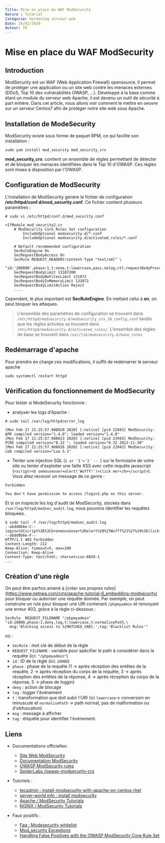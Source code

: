 ```yaml
---
Title: Mise en place du WAF ModSecurity
Nature : Tutorial
Catégorie: Hardening serveur web
Date: 16/02/2020
Auteur: TK
---
```


# Mise en place du WAF ModSecurity


## Introduction
ModSecurity est un WAF (Web Application Firewall) opensource. Il permet de protéger une application ou un site web contre les menaces externes (DDoS, Top 10 des vulnérabilités OWASP, ...). Développé à la base comme étant un module du serveur web Apache, il est devenu un outil de sécurité à part entière. Dans cet article, nous allons voir comment le mettre en oeuvre sur un serveur Centos7 afin de protéger notre site web sous Apache.

## Installation de ModeSecurity
ModSecurity existe sous forme de paquet RPM, ce qui facilite son installation :
```
sudo yum install mod_security mod_security_crs
```
**mod_security_crs**: contient un ensemble de règles permettant de détecter et de bloquer les menaces identifiées dans le Top 10 d'OWASP. Ces règles sont mises à disposition par l'OWASP.

## Configuration de ModSecurity
L'installation de ModSecurity génère le fichier de configuration  **/etc/httpd/conf.d/mod_security.conf**. Ce fichier contient plusieurs paramètres :
```
# sudo vi /etc/httpd/conf.d/mod_security.conf

<IfModule mod_security2.c>
    # ModSecurity Core Rules Set configuration
        IncludeOptional modsecurity.d/*.conf
        IncludeOptional modsecurity.d/activated_rules/*.conf

    # Default recommended configuration
    SecRuleEngine On
    SecRequestBodyAccess On
    SecRule REQUEST_HEADERS:Content-Type "text/xml" \
         "id:'200000',phase:1,t:none,t:lowercase,pass,nolog,ctl:requestBodyProcessor=XML"
    SecRequestBodyLimit 13107200
    SecRequestBodyNoFilesLimit 131072
    SecRequestBodyInMemoryLimit 131072
    SecRequestBodyLimitAction Reject
    ....
```

Cependant, le plus important est **SecRuleEngine**. En mettant celui à **on**, on peut bloquer les attaques.
> L'ensemble des paramètres de configuration se trouvent dans `/etc/httpd/modsecurity.d/modsecurity_crs_10_config.conf`
> tandis que les règles activées se trouvent dans `/etc/httpd/modsecurity.d/activated_rules/`.
> L'ensemble des règles de base se trouvent dans `/usr/lib/modsecurity.d/base_rules`

## Redémarrage d'apache
Pour prendre en charge ces modifications, il suffit de redémarrer le serveur apache
```
sudo systemctl restart httpd
```

## Vérification du fonctionnement de ModSecurity
Pour tester si ModeSecurity fonctionne :
- analyser les logs d'Apache :
```
# sudo tail /var/log/httpd/error_log

[Mon Feb 17 21:25:57.988920 2020] [:notice] [pid 22943] ModSecurity: APR compiled version="1.4.8"; loaded version="1.4.8"
[Mon Feb 17 21:25:57.988923 2020] [:notice] [pid 22943] ModSecurity: PCRE compiled version="8.32 "; loaded version="8.32 2012-11-30"
[Mon Feb 17 21:25:57.988926 2020] [:notice] [pid 22943] ModSecurity: LUA compiled version="Lua 5.1"
```
- Tenter une injection SQL (`1 or '1'='1' -- `) sur le formulaire de votre site ou tenter d'exploiter une faille XSS avec cette requête javascript (`<script><b onmouseover=alert('Wufff!')>click me!</b></script>`). Vous allez recevoir un message de ce genre :
```
Forbidden

You don't have permission to access /login2.php on this server.
```

Et si on inspecte les log d'audit de ModSecurity, stockés dans `/var/log/httpd/modsec_audit.log`, nous pouvons identifier les requêtes bloquées.
```
$ sudo tail -f /var/log/httpd/modsec_audit.log
--abdd0b6e-C--
login=%3Cscript%3E%3Cb+onmouseover%3Dalert%28%27Wufff%21%27%29%3Eclick+me%21%3C%2Fb%3E%3C%2Fscript%3E&mdp=bonjour&connexion=
--abdd0b6e-F--
HTTP/1.1 403 Forbidden
Content-Length: 212
Keep-Alive: timeout=5, max=100
Connection: Keep-Alive
Content-Type: text/html; charset=iso-8859-1
...
```

## Création d'une règle
On peut être parfois amené à [créer ses propres rules](https://www.netnea.com/cms/apache-tutorial-6_embedding-modsecurity/ pour bloquer ou autoriser une requête donnée. Par exemple, on peut construire un rule pour bloquer une URI contenant `/phpmyadmin` et renvoyant une erreur 403, grâce à la règle ci-dessous :
```
SecRule  REQUEST_FILENAME "/phpmyadmin" "id:10000,phase:1,deny,log,t:lowercase,t:normalisePath,\
  msg:'Blocking access to %{MATCHED_VAR}.',tag:'Blacklist Rules'"
```
où :
- `SecRule` : mot clé de début de la règle
- `REQUEST_FILENAME` : variable pour spécifier le path à considérer dans la requête (ici: `"/phpmyadmin"`)
- `id` : ID de la règle (ici: `10000`)
- `phase` : phase de la requête (1 -> après réception des entêtes de la requête, 2 -> après réception du corps de la requête, 3 -> après réception des entêtes de la réponse, 4 -> après réception du corps de la réponse, 5 -> phase de loggin)
- `deny` : action de blocage
- `log` : logger l'événement
- `t` : transformation que doit subir l'URI (ici `lowercase`-> conversion en minuscule et `normalisePath` -> path normal, pas de malformation ou d'obfuscation)
- `msg` : message à afficher
- `tag` : étiquête pour identifier l'événement.

## Liens
- Documentations officielles:
  - [Site Web ModSecurity](https://modsecurity.org/)
  - [Documentation ModSecurity](https://github.com/SpiderLabs/ModSecurity/wiki)
  - [OWASP ModSecurity rules](https://owasp.org/www-project-modsecurity-core-rule-set/)
  - [SpiderLabs /owasp-modsecurity-crs](https://github.com/SpiderLabs/owasp-modsecurity-crs/tree/v3.1/dev/rules)

- Tutoriels :
  - [tecadmin : install-modsecurity-with-apache-on-centos-rhel](https://tecadmin.net/install-modsecurity-with-apache-on-centos-rhel/)
  - [server-world.info : install modsecurity](https://www.server-world.info/en/note?os=CentOS_7&p=httpd2&f=8)
  - [Apache / ModSecurity Tutorials](https://www.netnea.com/cms/apache-tutorials/)
  - [NGINX / ModSecurity Tutorials](https://www.netnea.com/cms/nginx-modsecurity-tutorials/)
- Faux positifs :
  - [Faq : Modesecurity whitelist](https://github.com/SpiderLabs/ModSecurity/wiki/ModSecurity-Frequently-Asked-Questions-%28FAQ%29#How_do_I_whitelist_an_IP_address_so_it_can_pass_through_ModSecurity)
  - [Mod_security Exceptions](https://www.modsecurity.org/CRS/Documentation/exceptions.html)
  - [Handling False Positives with the OWASP ModSecurity Core Rule Set](https://www.netnea.com/cms/apache-tutorial-8_handling-false-positives-modsecurity-core-rule-set/)

